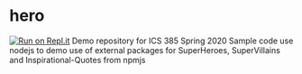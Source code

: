 # hero
[![Run on Repl.it](https://repl.it/badge/github/kealiiballao/hero-master)](https://repl.it/github/kealiiballao/hero-master)
Demo repository for ICS 385 Spring 2020
Sample code use nodejs to demo use of external packages for SuperHeroes, SuperVillains and Inspirational-Quotes from npmjs
